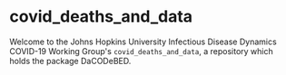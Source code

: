 # covid_deaths_and_data

Welcome to the Johns Hopkins University Infectious Disease Dynamics COVID-19 Working Group's `covid_deaths_and_data`, a repository which holds the package DaCODeBED.


